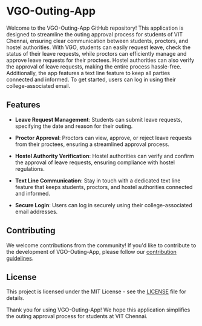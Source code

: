 # VGO-Outing-App

Welcome to the VGO-Outing-App GitHub repository! This application is designed to streamline the outing approval process for students of VIT Chennai, ensuring clear communication between students, proctors, and hostel authorities. With VGO, students can easily request leave, check the status of their leave requests, while proctors can efficiently manage and approve leave requests for their proctees. Hostel authorities can also verify the approval of leave requests, making the entire process hassle-free. Additionally, the app features a text line feature to keep all parties connected and informed. To get started, users can log in using their college-associated email.

## Features

- **Leave Request Management**: Students can submit leave requests, specifying the date and reason for their outing.

- **Proctor Approval**: Proctors can view, approve, or reject leave requests from their proctees, ensuring a streamlined approval process.

- **Hostel Authority Verification**: Hostel authorities can verify and confirm the approval of leave requests, ensuring compliance with hostel regulations.

- **Text Line Communication**: Stay in touch with a dedicated text line feature that keeps students, proctors, and hostel authorities connected and informed.

- **Secure Login**: Users can log in securely using their college-associated email addresses.

## Contributing

We welcome contributions from the community! If you'd like to contribute to the development of VGO-Outing-App, please follow our [contribution guidelines](CONTRIBUTING.md).

## License

This project is licensed under the MIT License - see the [LICENSE](LICENSE) file for details.

Thank you for using VGO-Outing-App! We hope this application simplifies the outing approval process for students at VIT Chennai.
